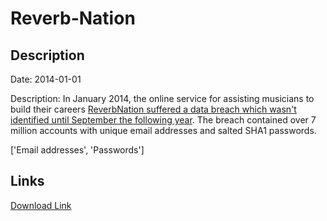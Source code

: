 # Reverb-Nation

## Description

Date: 2014-01-01

Description:
In January 2014, the online service for assisting musicians to build their careers <a href="https://www.scmagazine.com/2014-breach-prompts-reverbnation-to-notify-customers/article/532492/" target="_blank" rel="noopener">ReverbNation suffered a data breach which wasn't identified until September the following year</a>. The breach contained over 7 million accounts with unique email addresses and salted SHA1 passwords.


['Email addresses', 'Passwords']

## Links

[Download Link](https://link-to.net/1229997/733.7152244504128/dynamic/?r=aHR0cHM6Ly93d3cubWVkaWFmaXJlLmNvbS92aWV3L3VuSmxPRXVqTHRteUU0ci9yZXZlcmJuYXRpb24uY29tL2ZpbGU=)